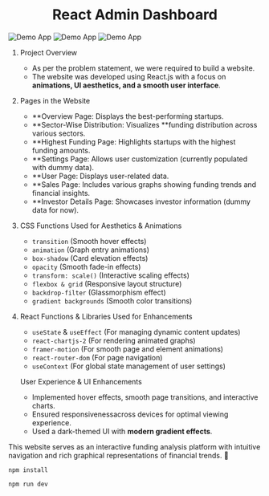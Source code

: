 <h1 align="center">React Admin Dashboard</h1>

![Demo App](/public/screenshot-for-readme-1.png)
![Demo App](/public/screenshot-for-readme-2.png)
![Demo App](/public/screenshot-for-readme-3.png)

 

1. Project Overview  
   - As per the problem statement, we were required to build a website.  
   - The website was developed using React.js with a focus on **animations, UI aesthetics, and a smooth user interface**.  

2. Pages in the Website 
   - **Overview Page: Displays the best-performing startups.  
   - **Sector-Wise Distribution: Visualizes **funding distribution across various sectors.  
   - **Highest Funding Page: Highlights startups with the highest funding amounts.  
   - **Settings Page: Allows user customization (currently populated with dummy data).  
   - **User Page: Displays user-related data.  
   - **Sales Page: Includes various graphs showing funding trends and financial insights.  
   - **Investor Details Page: Showcases investor information (dummy data for now).  

3. CSS Functions Used for Aesthetics & Animations
   - `transition` (Smooth hover effects)  
   - `animation` (Graph entry animations)  
   - `box-shadow` (Card elevation effects)  
   - `opacity` (Smooth fade-in effects)  
   - `transform: scale()` (Interactive scaling effects)  
   - `flexbox & grid` (Responsive layout structure)  
   - `backdrop-filter` (Glassmorphism effect)  
   - `gradient backgrounds` (Smooth color transitions)  

4. React Functions & Libraries Used for Enhancements 
   - `useState` & `useEffect` (For managing dynamic content updates)  
   - `react-chartjs-2` (For rendering animated graphs)  
   - `framer-motion` (For smooth page and element animations)  
   - `react-router-dom` (For page navigation)  
   - `useContext` (For global state management of user settings)  

   User Experience & UI Enhancements  
   - Implemented hover effects, smooth page transitions, and interactive charts.  
   - Ensured responsivenessacross devices for optimal viewing experience.  
   - Used a dark-themed UI with **modern gradient effects**.  

This website serves as an interactive funding analysis platform with intuitive navigation and rich graphical representations of financial trends. 🚀


```shell
npm install
```

```shell
npm run dev
```
